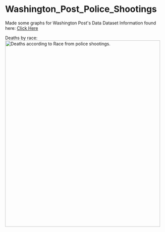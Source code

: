 # Washington_Post_Police_Shootings
Made some graphs for Washington Post's Data
Dataset Information found here:
<a href="https://github.com/washingtonpost/data-police-shootings">Click Here</a>

Deaths by race:
<img src="https://github.com/Bamerstrike/Washington_Post_Police_Shootings/blob/master/Images/Death%20By%20Police%20from%202015%20Until%20Now.jpg" alt="Deaths according to Race from police shootings." width="500" height="600">
